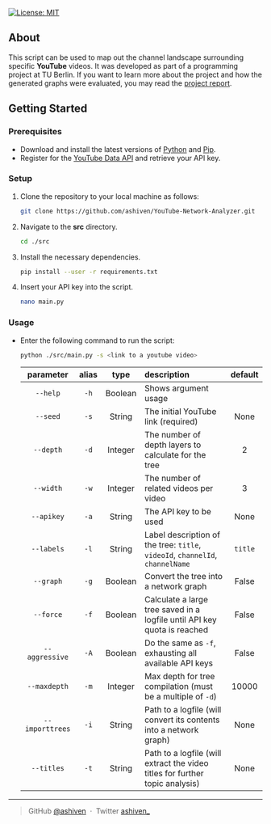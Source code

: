 [![License: MIT](https://img.shields.io/badge/License-MIT-yellow.svg)](https://opensource.org/licenses/MIT)

## About

This script can be used to map out the channel landscape surrounding specific **YouTube** videos. It was developed as part of a programming project at TU Berlin. If you want to learn more about the project and how the generated graphs were evaluated, you may read the [project report](docs/Projektbericht.pdf).

## Getting Started

### Prerequisites

-  Download and install the latest versions of [Python](https://www.python.org/downloads/) and [Pip](https://pypi.org/project/pip/).
-  Register for the [YouTube Data API](https://developers.google.com/youtube/v3/getting-started) and retrieve your API key.

### Setup

1. Clone the repository to your local machine as follows:
   ```bash
   git clone https://github.com/ashiven/YouTube-Network-Analyzer.git
   ```
2. Navigate to the **src** directory.

   ```bash
   cd ./src
   ```

3. Install the necessary dependencies.

   ```bash
   pip install --user -r requirements.txt
   ```

4. Insert your API key into the script.

   ```bash
   nano main.py
   ```

### Usage

- Enter the following command to run the script:

   ```bash
   python ./src/main.py -s <link to a youtube video>
   ```

   |   parameter   |    alias    |   type  | description                                                                   |         default         |
   | :-----------: | :---------: | :-----: | :---------------------------------------------------------------------------- | :---------------------: |
   |    `--help`   |     `-h`    | Boolean | Shows argument usage                                                          |                         |
   |    `--seed`   |     `-s`    |  String | The initial YouTube link (required)                                           |           None          |
   |   `--depth`   |     `-d`    | Integer | The number of depth layers to calculate for the tree                          |           2             |
   |   `--width`   |     `-w`    | Integer | The number of related videos per video                                        |           3             |
   |   `--apikey`  |     `-a`    |  String | The API key to be used                                                        |           None          |
   |   `--labels`  |     `-l`    |  String | Label description of the tree: `title`, `videoId`, `channelId`, `channelName` |          `title`        |
   |   `--graph`   |     `-g`    | Boolean | Convert the tree into a network graph                                         |          False          |
   |  `--force`    |     `-f`    | Boolean | Calculate a large tree saved in a logfile until API key quota is reached      |          False          |
   |`--aggressive` |     `-A`    | Boolean | Do the same as `-f`, exhausting all available API keys                        |          False          |
   |  `--maxdepth` |     `-m`    | Integer | Max depth for tree compilation (must be a multiple of `-d`)                   |           10000         |
   |`--importtrees`|     `-i`    |  String | Path to a logfile (will convert its contents into a network graph)            |           None          |
   |   `--titles`  |     `-t`    |  String | Path to a logfile (will extract the video titles for further topic analysis)  |           None          |


---

> GitHub [@ashiven](https://github.com/Ashiven) &nbsp;&middot;&nbsp;
> Twitter [ashiven\_](https://twitter.com/ashiven_)
